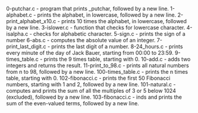 0-putchar.c - program that prints _putchar, followed by a new line.
1-alphabet.c - prints the alphabet, in lowercase, followed by a new line.
2-print_alphabet_x10.c - prints 10 times the alphabet, in lowercase, followed by a new line.
3-islower.c - function that checks for lowercase character.
4-isalpha.c - checks for alphabetic character.
5-sign.c - prints the sign of a number
6-abs.c - computes the absolute value of an integer.
7-print_last_digit.c - prints the last digit of a number.
8-24_hours.c -  prints every minute of the day of Jack Bauer, starting from 00:00 to 23:59.
9-times_table.c - prints the 9 times table, starting with 0.
10-add.c - adds two integers and returns the result.
11-print_to_98.c - prints all natural numbers from n to 98, followed by a new line.
100-times_table.c - prints the n times table, starting with 0.
102-fibonacci.c - prints the first 50 Fibonacci numbers, starting with 1 and 2, followed by a new line.
101-natural.c - computes and prints the sum of all the multiples of 3 or 5 below 1024 (excluded), followed by a new line.
103-fibonacci.c - inds and prints the sum of the even-valued terms, followed by a new line.